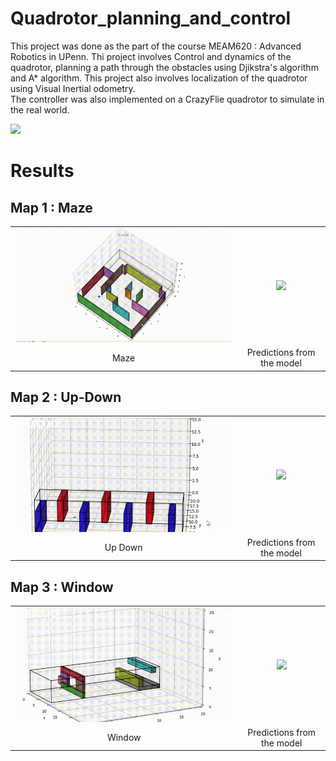 # Quadrotor_planning_and_control

This project was done as the part of the course MEAM620 : Advanced Robotics in UPenn. Thi project involves Control and  dynamics of the quadrotor, planning a path through the obstacles using Djikstra's algorithm and A* algorithm. This project also involves localization of the quadrotor using Visual Inertial odometry. 
<br>
The controller was also implemented on a CrazyFlie quadrotor to simulate in the real world.

<img src="./Pictures/crazyflie.gif">

# Results

## Map 1 : Maze
<table>
  <tr>
      <td align = "center"> <img src="./Pictures/maze1.gif"> </td>
      <td align = "center"> <img src="./Result snaps/kwnc.JPG"> </td>
  </tr>
  <tr>
      <td align = "center"> Maze</td>
      <td align = "center"> Predictions from the model </td>
  </tr>
</table>

## Map 2 : Up-Down

<table>
  <tr>
      <td align = "center"> <img src="./Pictures/updown1.gif"> </td>
      <td align = "center"> <img src="./Result snaps/kwnc.JPG"> </td>
  </tr>
  <tr>
      <td align = "center">Up Down</td>
      <td align = "center"> Predictions from the model </td>
  </tr>
</table>

## Map 3 : Window

<table>
  <tr>
      <td align = "center"> <img src="./Pictures/window1.gif"> </td>
      <td align = "center"> <img src="./Result snaps/kwnc.JPG"> </td>
  </tr>
  <tr>
      <td align = "center"> Window</td>
      <td align = "center"> Predictions from the model </td>
  </tr>
</table>
